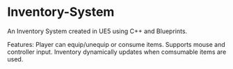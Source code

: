 # Inventory-System
An Inventory System created in UE5 using C++ and Blueprints.

Features:
Player can equip/unequip or consume items.
Supports mouse and controller input.
Inventory dynamically updates when comsumable items are used.
